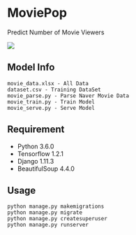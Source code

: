 # MoviePop

Predict Number of Movie Viewers

![](http://i.imgur.com/js4QkxO.jpg)

## Model Info
```
movie_data.xlsx - All Data
dataset.csv - Training DataSet
movie_parse.py - Parse Naver Movie Data
movie_train.py - Train Model
movie_serve.py - Serve Model
```

## Requirement
* Python 3.6.0
* Tensorflow 1.2.1
* Django 1.11.3
* BeautifulSoup 4.4.0


## Usage
```
python manage.py makemigrations
python manage.py migrate
python manage.py createsuperuser
python manage.py runserver
```